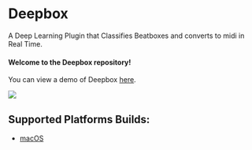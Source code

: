 # Deepbox
A Deep Learning Plugin that Classifies Beatboxes and converts to midi in Real Time.

#### Welcome to the Deepbox repository!
You can view a demo of Deepbox [here](https://www.youtube.com/watch?v=qxeina_3zQA).


![](resources/images/deepbeat_interface.png)

## Supported Platforms Builds:
- [macOS](https://drive.google.com/open?id=1qx-z0f922AZaw1bsp64UUH0yLKi9J9M6)
